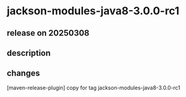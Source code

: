 # jackson-modules-java8-3.0.0-rc1

## release on 20250308
## description
## changes
[maven-release-plugin] copy for tag jackson-modules-java8-3.0.0-rc1

